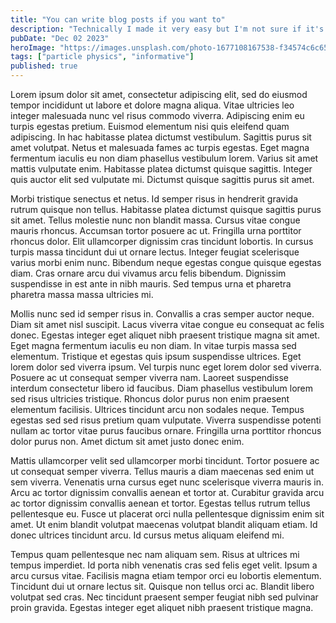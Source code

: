 ```yaml
---
title: "You can write blog posts if you want to"
description: "Technically I made it very easy but I'm not sure if it's worth your time."
pubDate: "Dec 02 2023"
heroImage: "https://images.unsplash.com/photo-1677108167538-f34574c6c651?q=80&w=2070&auto=format&fit=crop&ixlib=rb-4.0.3&ixid=M3wxMjA3fDB8MHxwaG90by1wYWdlfHx8fGVufDB8fHx8fA%3D%3D"
tags: ["particle physics", "informative"]
published: true
---
```


Lorem ipsum dolor sit amet, consectetur adipiscing elit, sed do eiusmod tempor
incididunt ut labore et dolore magna aliqua. Vitae ultricies leo integer
malesuada nunc vel risus commodo viverra. Adipiscing enim eu turpis egestas
pretium. Euismod elementum nisi quis eleifend quam adipiscing. In hac habitasse
platea dictumst vestibulum. Sagittis purus sit amet volutpat. Netus et malesuada
fames ac turpis egestas. Eget magna fermentum iaculis eu non diam phasellus
vestibulum lorem. Varius sit amet mattis vulputate enim. Habitasse platea
dictumst quisque sagittis. Integer quis auctor elit sed vulputate mi. Dictumst
quisque sagittis purus sit amet.

Morbi tristique senectus et netus. Id semper risus in hendrerit gravida rutrum
quisque non tellus. Habitasse platea dictumst quisque sagittis purus sit amet.
Tellus molestie nunc non blandit massa. Cursus vitae congue mauris rhoncus.
Accumsan tortor posuere ac ut. Fringilla urna porttitor rhoncus dolor. Elit
ullamcorper dignissim cras tincidunt lobortis. In cursus turpis massa tincidunt
dui ut ornare lectus. Integer feugiat scelerisque varius morbi enim nunc.
Bibendum neque egestas congue quisque egestas diam. Cras ornare arcu dui vivamus
arcu felis bibendum. Dignissim suspendisse in est ante in nibh mauris. Sed
tempus urna et pharetra pharetra massa massa ultricies mi.

Mollis nunc sed id semper risus in. Convallis a cras semper auctor neque. Diam
sit amet nisl suscipit. Lacus viverra vitae congue eu consequat ac felis donec.
Egestas integer eget aliquet nibh praesent tristique magna sit amet. Eget magna
fermentum iaculis eu non diam. In vitae turpis massa sed elementum. Tristique et
egestas quis ipsum suspendisse ultrices. Eget lorem dolor sed viverra ipsum. Vel
turpis nunc eget lorem dolor sed viverra. Posuere ac ut consequat semper viverra
nam. Laoreet suspendisse interdum consectetur libero id faucibus. Diam phasellus
vestibulum lorem sed risus ultricies tristique. Rhoncus dolor purus non enim
praesent elementum facilisis. Ultrices tincidunt arcu non sodales neque. Tempus
egestas sed sed risus pretium quam vulputate. Viverra suspendisse potenti nullam
ac tortor vitae purus faucibus ornare. Fringilla urna porttitor rhoncus dolor
purus non. Amet dictum sit amet justo donec enim.

Mattis ullamcorper velit sed ullamcorper morbi tincidunt. Tortor posuere ac ut
consequat semper viverra. Tellus mauris a diam maecenas sed enim ut sem viverra.
Venenatis urna cursus eget nunc scelerisque viverra mauris in. Arcu ac tortor
dignissim convallis aenean et tortor at. Curabitur gravida arcu ac tortor
dignissim convallis aenean et tortor. Egestas tellus rutrum tellus pellentesque
eu. Fusce ut placerat orci nulla pellentesque dignissim enim sit amet. Ut enim
blandit volutpat maecenas volutpat blandit aliquam etiam. Id donec ultrices
tincidunt arcu. Id cursus metus aliquam eleifend mi.

Tempus quam pellentesque nec nam aliquam sem. Risus at ultrices mi tempus
imperdiet. Id porta nibh venenatis cras sed felis eget velit. Ipsum a arcu
cursus vitae. Facilisis magna etiam tempor orci eu lobortis elementum. Tincidunt
dui ut ornare lectus sit. Quisque non tellus orci ac. Blandit libero volutpat
sed cras. Nec tincidunt praesent semper feugiat nibh sed pulvinar proin gravida.
Egestas integer eget aliquet nibh praesent tristique magna.
